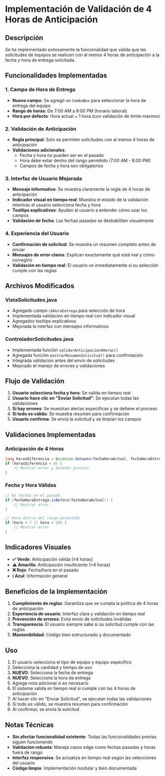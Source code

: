# Implementación de Validación de 4 Horas de Anticipación

## Descripción

Se ha implementado exitosamente la funcionalidad que valida que las solicitudes de equipos se realicen con al menos 4 horas de anticipación a la fecha y hora de entrega solicitada.

## Funcionalidades Implementadas

### 1. Campo de Hora de Entrega
- **Nuevo campo**: Se agregó un `ComboBox` para seleccionar la hora de entrega del equipo
- **Rango de horas**: De 7:00 AM a 8:00 PM (horario laboral)
- **Hora por defecto**: Hora actual + 1 hora (con validación de límite máximo)

### 2. Validación de Anticipación
- **Regla principal**: Solo se permiten solicitudes con al menos 4 horas de anticipación
- **Validaciones adicionales**:
  - Fecha y hora no pueden ser en el pasado
  - Hora debe estar dentro del rango permitido (7:00 AM - 8:00 PM)
  - Campos de fecha y hora son obligatorios

### 3. Interfaz de Usuario Mejorada
- **Mensaje informativo**: Se muestra claramente la regla de 4 horas de anticipación
- **Indicador visual en tiempo real**: Muestra el estado de la validación mientras el usuario selecciona fecha y hora
- **Tooltips explicativos**: Ayudan al usuario a entender cómo usar los campos
- **Validación de fecha**: Las fechas pasadas se deshabilitan visualmente

### 4. Experiencia del Usuario
- **Confirmación de solicitud**: Se muestra un resumen completo antes de enviar
- **Mensajes de error claros**: Explican exactamente qué está mal y cómo corregirlo
- **Validación en tiempo real**: El usuario ve inmediatamente si su selección cumple con las reglas

## Archivos Modificados

### VistaSolicitudes.java
- Agregado campo `cbHoraEntrega` para selección de hora
- Implementada validación en tiempo real con indicador visual
- Agregados tooltips explicativos
- Mejorada la interfaz con mensajes informativos

### ControladorSolicitudes.java
- Implementada función `validarAnticipacion4Horas()`
- Agregada función `mostrarResumenSolicitud()` para confirmación
- Integrada validación antes del envío de solicitudes
- Mejorado el manejo de errores y validaciones

## Flujo de Validación

1. **Usuario selecciona fecha y hora**: Se valida en tiempo real
2. **Usuario hace clic en "Enviar Solicitud"**: Se ejecutan todas las validaciones
3. **Si hay errores**: Se muestran alertas específicas y se detiene el proceso
4. **Si todo es válido**: Se muestra resumen para confirmación
5. **Usuario confirma**: Se envía la solicitud y se limpian los campos

## Validaciones Implementadas

### Anticipación de 4 Horas
```java
long horasDiferencia = Duration.between(fechaHoraActual, fechaHoraEntrega).toHours();
if (horasDiferencia < 4) {
    // Mostrar error y detener proceso
}
```

### Fecha y Hora Válidas
```java
// No fechas en el pasado
if (fechaHoraEntrega.isBefore(fechaHoraActual)) {
    // Mostrar error
}

// Hora dentro del rango permitido
if (hora < 7 || hora > 20) {
    // Mostrar error
}
```

## Indicadores Visuales

- **✅ Verde**: Anticipación válida (≥4 horas)
- **⚠️ Amarillo**: Anticipación insuficiente (<4 horas)
- **❌ Rojo**: Fecha/hora en el pasado
- **ℹ️ Azul**: Información general

## Beneficios de la Implementación

1. **Cumplimiento de reglas**: Garantiza que se cumpla la política de 4 horas de anticipación
2. **Experiencia de usuario**: Interfaz clara y validación en tiempo real
3. **Prevención de errores**: Evita envío de solicitudes inválidas
4. **Transparencia**: El usuario siempre sabe si su solicitud cumple con las reglas
5. **Mantenibilidad**: Código bien estructurado y documentado

## Uso

1. El usuario selecciona el tipo de equipo y equipo específico
2. Selecciona la cantidad y tiempo de uso
3. **NUEVO**: Selecciona la fecha de entrega
4. **NUEVO**: Selecciona la hora de entrega
5. Agrega nota adicional si es necesario
6. El sistema valida en tiempo real si cumple con las 4 horas de anticipación
7. Al hacer clic en "Enviar Solicitud", se ejecutan todas las validaciones
8. Si todo es válido, se muestra resumen para confirmación
9. Al confirmar, se envía la solicitud

## Notas Técnicas

- **Sin afectar funcionalidad existente**: Todas las funcionalidades previas siguen funcionando
- **Validación robusta**: Maneja casos edge como fechas pasadas y horas fuera de rango
- **Interfaz responsiva**: Se actualiza en tiempo real según las selecciones del usuario
- **Código limpio**: Implementación modular y bien documentada
